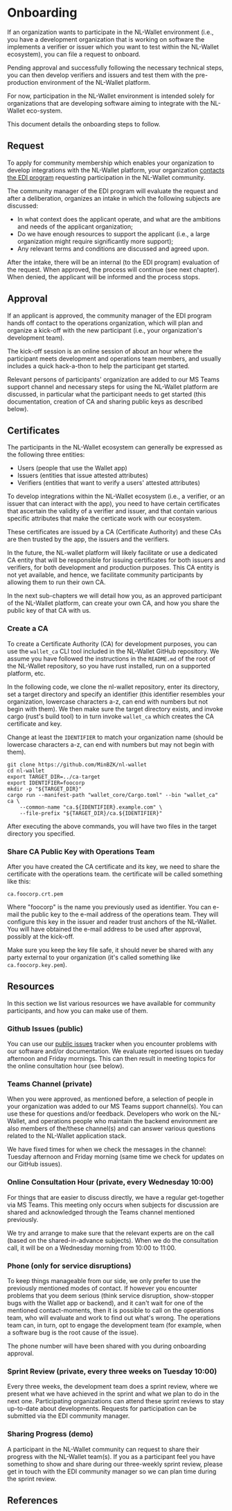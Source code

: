 # Onboarding

If an organization wants to participate in the NL-Wallet environment (i.e., you
have a development organization that is working on software the implements a
verifier or issuer which you want to test within the NL-Wallet ecosystem), you
can file a request to onboard.

Pending approval and successfully following the necessary technical steps, you
can then develop verifiers and issuers and test them with the pre-production
environment of the NL-Wallet platform.

For now, participation in the NL-Wallet environment is intended solely for
organizations that are developing software aiming to integrate with the
NL-Wallet eco-system.

This document details the onboarding steps to follow.

## Request

To apply for community membership which enables your organization to develop
integrations with the NL-Wallet platform, your organization [contacts the EDI
program][1] requesting participation in the NL-Wallet community.

The community manager of the EDI program will evaluate the request and after a
deliberation, organizes an intake in which the following subjects are discussed:

  * In what context does the applicant operate, and what are the ambitions
    and needs of the applicant organization;
  * Do we have enough resources to support the applicant (i.e., a large
    organization might require significantly more support);
  * Any relevant terms and conditions are discussed and agreed upon.

After the intake, there will be an internal (to the EDI program) evaluation of
the request. When approved, the process will continue (see next chapter). When
denied, the applicant will be informed and the process stops.

## Approval

If an applicant is approved, the community manager of the EDI program hands off
contact to the operations organization, which will plan and organize a kick-off
with the new participant (i.e., your organization's development team).

The kick-off session is an online session of about an hour where the participant
meets development and operations team members, and usually includes a quick
hack-a-thon to help the participant get started.

Relevant persons of participants' organization are added to our MS Teams support
channel and necessary steps for using the NL-Wallet platform are discussed, in
particular what the participant needs to get started (this documentation,
creation of CA and sharing public keys as described below).

## Certificates

The participants in the NL-Wallet ecosystem can generally be expressed as the
following three entities:

  * Users (people that use the Wallet app)
  * Issuers (entities that issue attested attributes)
  * Verifiers (entities that want to verify a users' attested attributes)

To develop integrations within the NL-Wallet ecosystem (i.e., a verifier, or an
issuer that can interact with the app), you need to have certain certificates
that ascertain the validity of a verifier and issuer, and that contain various
specific attributes that make the certicate work with our ecosystem.

These certificates are issued by a CA (Certificate Authority) and these CAs are
then trusted by the app, the issuers and the verifiers.

In the future, the NL-wallet platform will likely facilitate or use a dedicated
CA entity that will be responsible for issuing certificates for both issuers and
verifiers, for both development and production purposes. This CA entity is not
yet available, and hence, we facilitate community participants by allowing them
to run their own CA.

In the next sub-chapters we will detail how you, as an approved participant of
the NL-Wallet platform, can create your own CA, and how you share the public key
of that CA with us.

### Create a CA

To create a Certificate Authority (CA) for development purposes, you can use the
`wallet_ca` CLI tool included in the NL-Wallet GitHub repository. We assume you
have followed the instructions in the `README.md` of the root of the NL-Wallet
repository, so you have rust installed, run on a supported platform, etc.

In the following code, we clone the nl-wallet repository, enter its directory,
set a target directory and specify an identifier (this identifier resembles your
organization, lowercase characters a-z, can end with numbers but not begin with
them). We then make sure the target directory exists, and invoke cargo (rust's
build tool) to in turn invoke `wallet_ca` which creates the CA certificate and
key.

Change at least the `IDENTIFIER` to match your organization name (should be
lowercase characters a-z, can end with numbers but may not begin with them).

```shell
git clone https://github.com/MinBZK/nl-wallet
cd nl-wallet
export TARGET_DIR=../ca-target
export IDENTIFIER=foocorp
mkdir -p "${TARGET_DIR}"
cargo run --manifest-path "wallet_core/Cargo.toml" --bin "wallet_ca" ca \
    --common-name "ca.${IDENTIFIER}.example.com" \
    --file-prefix "${TARGET_DIR}/ca.${IDENTIFIER}"
```

After executing the above commands, you will have two files in the target
directory you specified.

### Share CA Public Key with Operations Team

After you have created the CA certificate and its key, we need to share the
certificate with the operations team. the certificate will be called something
like this:

    ca.foocorp.crt.pem

Where "foocorp" is the name you previously used as identifier. You can e-mail
the public key to the e-mail address of the operations team. They will configure
this key in the issuer and reader trust anchors of the NL-Wallet. You will have
obtained the e-mail address to be used after approval, possibly at the kick-off.

Make sure you keep the key file safe, it should never be shared with any party
external to your organization (it's called something like `ca.foocorp.key.pem`).

## Resources

In this section we list various resources we have available for community
participants, and how you can make use of them.

### Github Issues (public)

You can use our [public issues][2] tracker when you encounter problems with our
software and/or documentation. We evaluate reported issues on tueday afternoon
and Friday mornings. This can then result in meeting topics for the online
consultation hour (see below).

### Teams Channel (private)

When you were approved, as mentioned before, a selection of people in your
organization was added to our MS Teams support channel(s). You can use these for
questions and/or feedback. Developers who work on the NL-Wallet, and operations
people who maintain the backend environment are also members of the/these
channel(s) and can answer various questions related to the NL-Wallet application
stack.

We have fixed times for when we check the messages in the channel: Tuesday
afternoon and Friday morning (same time we check for updates on our GitHub
issues).

### Online Consultation Hour (private, every Wednesday 10:00)

For things that are easier to discuss directly, we have a regular get-together
via MS Teams. This meeting only occurs when subjects for discussion are shared
and acknowledged through the Teams channel mentioned previously.

We try and arrange to make sure that the relevant experts are on the call (based
on the shared-in-advance subjects). When we do the consultation call, it will be
on a Wednesday morning from 10:00 to 11:00.

### Phone (only for service disruptions)

To keep things manageable from our side, we only prefer to use the previously
mentioned modes of contact. If however you encounter problems that you deem
serious (think service disruption, show-stopper bugs with the Wallet app or
backend), and it can't wait for one of the mentioned contact-moments, then it is
possible to call on the operations team, who will evaluate and work to find out
what's wrong. The operations team can, in turn, opt to engage the development
team (for example, when a software bug is the root cause of the issue).

The phone number will have been shared with you during onboarding approval.

### Sprint Review (private, every three weeks on Tuesday 10:00)

Every three weeks, the development team does a sprint review, where we present
what we have achieved in the sprint and what we plan to do in the next one.
Participating organizations can attend these sprint reviews to stay up-to-date
about developments. Requests for participation can be submitted via the EDI
community manager.

### Sharing Progress (demo)

A participant in the NL-Wallet community can request to share their progress
with the NL-Wallet team(s). If you as a participant feel you have something to
show and share during our three-weekly sprint review, please get in touch with
the EDI community manager so we can plan time during the sprint review.

## References

[1]: https://edi.pleio.nl/page/view/ddec7564-946d-49b1-b624-bee3900eb094/contact
[2]: https://github.com/minbzk/nl-wallet/issues
